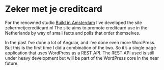 <!--
  id: 2791
  slug: zeker-met-je-creditcard
  type: fortpolio
  excerpt: <p>Front- and backend development of zekermetjecreditcard.nl, a single page Angular website that uses Wordpress as a REST API.</p>
  categories: JavaScript, front end, 3D, HTML/CSS, framework, backend
  tags: 3D, HTML, JavaScript, Wordpress, Angular
  clients: Build In Amsterdam
  collaboration: 
  prizes: 
  thumbnail: Screenshot_2015-06-03-19-31-03-e1433359905965.png
  image: Screenshot_2015-06-03-19-31-03-e1433359905965.png
  images: 1.jpg, 2.jpg, 3.jpg, 4.jpg, 5.jpg, Screenshot_2015-06-03-20-00-12-e1433359959134.png, Screenshot_2015-06-03-19-31-03-e1433359905965.png
  inCv: true
  inPortfolio: true
  dateFrom: 2015-04-03
  dateTo: 2015-06-01
-->

# Zeker met je creditcard

<p>For the renowned studio <a href="http://www.buildinamsterdam.com/">Build in Amsterdam</a> I&#8217;ve developed the site zekermetjecreditcard.nl The site aims to promote creditcard use in the Netherlands by way of small facts and polls that order themselves. </p>
<p>In the past I&#8217;ve done a lot of Angular, and I&#8217;ve done even more WordPress. But this is the first time I did a combination of the two. So it&#8217;s a single page application that uses WordPress as a REST API. The REST API used is still under heavy development but will be part of the WordPress core in the near future.</p>